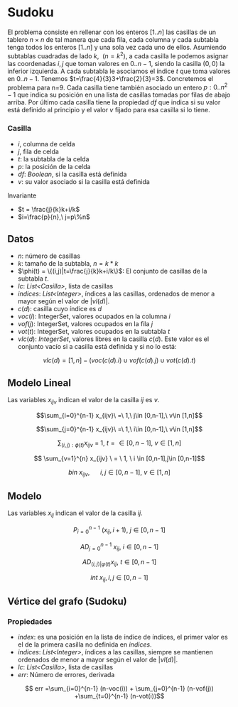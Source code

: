 
# Sudoku

El problema consiste en rellenar con los enteros $[1..n]$ las casillas de un tablero $n\times n$ de tal manera que cada fila, cada columna y cada subtabla tenga todos los enteros $[1..n]$  y una sola vez cada uno de ellos. Asumiendo subtablas cuadradas de lado $k,\ \ (n=k^2)$, a cada casilla le podemos asignar las coordenadas $i,j$ que toman valores en $0..n-1$, siendo la casilla $(0,0)$ la inferior izquierda. A cada subtabla le asociamos el índice $t$ que toma valores en $0..n-1$. 
Tenemos $t=\frac{4}{3}3+\frac{2}{3}=3$. Concretemos el problema para n=9. Cada casilla tiene también asociado un entero $p: 0..n^2-1$ que indica su posición en una lista de casillas tomadas por filas de abajo arriba. Por último cada casilla tiene la propiedad $df$ que indica si su valor está definido al principio y el valor $v$ fijado para esa casilla si lo tiene. 

### Casilla

- $i$, columna de celda
- $j$, fila de celda
- $t$: la subtabla de la celda
- $p$: la posición de la celda
- $df$: _Boolean_, si la casilla está definida
- $v$: su valor asociado si la casilla está definida

Invariante

- $t = \frac{j}{k}k+i/k$
- $i=\frac{p}{n},\ j=p\%n$

## Datos

- $n$: número de casillas
- $k$: tamaño de la subtabla, $n = k*k$
- $\phi(t) = \{(i,j)|t=\frac{j}{k}k+i/k\}$: El conjunto de casillas de la subtabla $t$.
- $lc$: _List\<Casilla\>_, lista de casillas
- $indices$: _List\<Integer\>_, índices a las casillas, ordenados de menor a mayor según el valor de $|vl(d)|$.
- $c(d)$: casilla cuyo índice es $d$
- $voc(i)$: IntegerSet, valores ocupados en la columna $i$
- $vof(j)$: IntegerSet, valores ocupados en la fila $j$
- $vot(t)$: IntegerSet, valores ocupados en la subtabla $t$
- $vlc(d)$: _IntegerSet_, valores libres en la casilla $c(d)$. Este valor es el conjunto vacío si a casilla está definida y si no lo está:

$$vlc(d)= [1,n]-(voc(c(d).i)\cup vof(c(d).j) \cup vot(c(d).t)$$

## Modelo Lineal

Las variables $x_{ijv}$ indican el valor de la casilla $ij$  es $v$.

$$\sum_{i=0}^{n-1} x_{ijv}\ =\ 1,\ j\in [0,n-1],\ v\in [1,n]$$

$$\sum_{j=0}^{n-1} x_{ijv}\ =\  1,\ i\in [0,n-1],\ v\in [1,n]$$

$$\sum_{(i,j):\phi(t)}x_{ijv} \  =\  1,\ t=\in [0,n-1],\ v\in [1,n]$$

$$ \sum_{v=1}^{n} x_{ijv} \ = \ 1, \ i \in [0,n-1],j\in [0,n-1]$$

$$bin\ x_{ijv},\ \ \ \ \ \ i,j \in [0,n-1],\ v\in [1,n]$$


## Modelo

Las variables $x_{ij}$ indican el valor de la casilla $ij$.

$$P_{i=0}^{n-1} \ (x_{ij},i+1), \ j\in[0,n-1]$$

$$AD_{j=0}^{n-1}\ x_{ij},\ i\in[0,n-1]$$

$$AD_{(i,j)|φ(t)} x_{ij}, \ t\in[0,n-1]$$

$$int \ x_{ij},      i,j\in[0,n-1]$$

## Vértice del grafo (Sudoku)

### Propiedades

- $index$: es una posición en la lista de índice de índices, el primer valor es el de la primera casilla no definida en $indices$.
- $indices$: _List\<Integer\>_, índices a las casillas, siempre se mantienen ordenados de menor a mayor según el valor de $|vl(d)|$. 
- $lc$: _List\<Casilla\>_, lista de casillas
- $err$: Número de errores, derivada

$$ err =\sum_{i=0}^{n-1} (n-voc(i)) + \sum_{j=0}^{n-1} (n-vof(j)) +\sum_{t=0}^{n-1} (n-vot(i))$$





